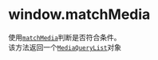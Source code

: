 # window.matchMedia

使用[`matchMedia`](https://developer.mozilla.org/en-US/docs/Web/API/Window/matchMedia)判断是否符合条件。<br/>该方法返回一个[`MediaQueryList`](https://developer.mozilla.org/en-US/docs/Web/API/MediaQueryList)对象
